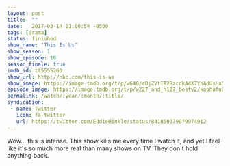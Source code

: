```yaml
---
layout: post
title:  ""
date:   2017-03-14 21:00:54 -0500
tags: [drama]
status: finished
show_name: "This Is Us"
show_season: 1
show_episode: 18
season_finale: true
imdb_id: tt5555260
show_url: http://nbc.com/this-is-us
show_image: https://image.tmdb.org/t/p/w640/rDjZVtIT2RzcdkA4X7YnAdUsLu5.jpg
episode_image: https://image.tmdb.org/t/p/w227_and_h127_bestv2/kophafoCHU0Kj3Th2WTb1exUPND.jpg
permalink: /watch/:year/:month/:title/
syndication:
 - name: Twitter
   icon: fa-twitter
   url: https://twitter.com/EddieHinkle/status/841850379079974912
---
```

Wow... this is intense. This show kills me every time I watch it, and yet I feel like it's so much more real than many shows on TV. They don't hold anything back.